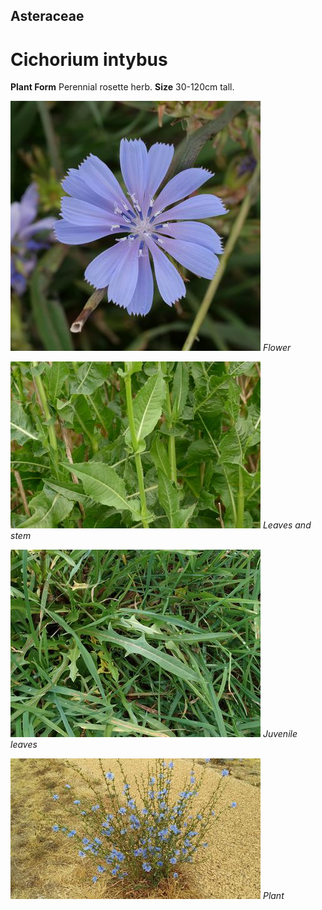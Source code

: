 ## Asteraceae
# Cichorium intybus

**Plant Form** Perennial rosette herb. **Size** 30-120cm tall.


![Flower](76683_P1108286.jpg)
   *Flower* 

![Leaves and stem](74121_P7060954.jpg)
   *Leaves and stem* 

![Juvenile leaves](128_P5040991.jpg)
   *Juvenile leaves* 

![Plant](4090_20200112_094350.jpg)
   *Plant* 


